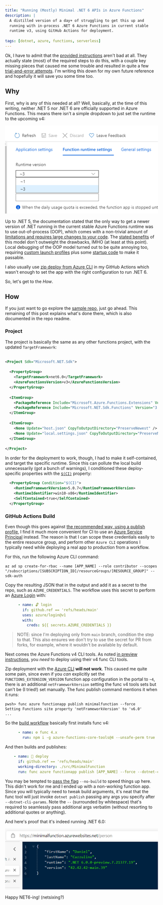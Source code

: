 ```yaml
---
title: "Running (Mostly) Minimal .NET 6 APIs in Azure Functions"
description: |
  A distilled version of a day+ of struggling to get this up and 
  running with in-process .NET 6 Azure Functions in current stable 
  runtime v3, using GitHub Actions for deployment.

tags: [dotnet, azure, functions, serverless]
---
```


Ok, I have to admit that the [provided instructions](https://github.com/Azure/Azure-Functions/wiki/V4-early-preview#net-60-in-process) aren't bad at all. 
They actually state (most) of the required steps to do this, with a couple key missing pieces that 
caused me some trouble and resulted in quite a few 
[trial-and-error attempts](https://github.com/kzu/MinimalFunctions/commits/main). I'm writing this 
down for my own future reference and hopefully it will save you some time too.

## Why 

First, why is any of this needed at all? Well, basically, at the time of this writing, neither 
.NET 5 nor .NET 6 are officially supported in Azure Functions. This means there isn't a simple 
dropdown to just set the runtime to the upcoming v4:

![screenshot of functions runtime settings page](/img/net6functions-runtimeversion.png)

Up to .NET 5, the documentation stated that the only way to get a newer version of .NET running 
in the current stable Azure Functions runtime was to use out-of-process (OOP), which comes with a 
non-trivial amount of [limitations and requires large changes to your code](https://docs.microsoft.com/en-us/azure/azure-functions/dotnet-isolated-process-guide#logging). The 
[stated benefits](https://docs.microsoft.com/en-us/azure/azure-functions/dotnet-isolated-process-guide?tabs=browser&pivots=development-environment-vs#benefits-of-running-out-of-process) of this model 
don't outweight the drawbacks, IMHO (at least at this point). Local debugging of the OOP model 
turned out to be quite annoying too, requiring [custom launch profiles](https://github.com/kzu/MinimalFunctions/blob/57ffd73/src/DefaultFunc/Properties/launchSettings.json) 
plus some [startup code](https://github.com/kzu/MinimalFunctions/blob/57ffd73/src/DefaultFunc/Program.cs#L24-L25) 
to make it passable. 

I also usually use [zip deploy from Azure CLI](https://docs.microsoft.com/en-us/azure/azure-functions/deployment-zip-push#cli) in my GitHub Actions which wasn't enough to set the app with the right 
configuration to run .NET 6. 

So, let's get to the *How*.

## How

If you just want to go explore the [sample repo](https://github.com/kzu/MinimalFunctions), just go ahead. 
This remaining of this post explains what's done there, which is also documented in the repo readme.

### Project

The project is basically the same as any other functions project, with the updated `TargetFramework`:

```xml

<Project Sdk="Microsoft.NET.Sdk">

  <PropertyGroup>
    <TargetFramework>net6.0</TargetFramework>
    <AzureFunctionsVersion>v3</AzureFunctionsVersion>
  </PropertyGroup>

  <ItemGroup>
    <PackageReference Include="Microsoft.Azure.Functions.Extensions" Version="1.1.0" />
    <PackageReference Include="Microsoft.NET.Sdk.Functions" Version="3.0.11" />
  </ItemGroup>

  <ItemGroup>
    <None Update="host.json" CopyToOutputDirectory="PreserveNewest" />
    <None Update="local.settings.json" CopyToOutputDirectory="PreserveNewest" CopyToPublishDirectory="Never" />
  </ItemGroup>

</Project>
```

In order for the deployment to work, though, I had to make it self-contained, and target the specific 
runtime. Since this can pollute the local build unnecessarily (got a bunch of warnings), I conditioned 
these deploy-specific properties with the [`$(CI)`](https://github.com/kzu/til/blob/master/msbuild/detect-ci-builds-for-every-ci-system.md) property:

```xml
  <PropertyGroup Condition="$(CI)">
    <RuntimeFrameworkVersion>5.0.7</RuntimeFrameworkVersion>
    <RuntimeIdentifier>win10-x86</RuntimeIdentifier>
    <SelfContained>true</SelfContained>
  </PropertyGroup>
```

### GitHub Actions Build

Even though this goes against [the recommended way, using a publish profile](https://docs.microsoft.com/en-us/azure/azure-functions/functions-how-to-github-actions?tabs=dotnet#generate-deployment-credentials), I 
find it much more convenient for CI to use an [Azure Service Principal](https://github.com/Azure/functions-action#using-azure-service-principal-for-rbac-as-deployment-credential) instead. 
The reason is that I can scope these credentials easily to the entire resource group, and perform 
other `Azure CLI` operations I typically need while deploying a real app to production from a 
workflow. 

For this, run the following Azure CLI command:

```
az ad sp create-for-rbac --name [APP_NAME] --role contributor --scopes "/subscriptions/[SUBSCRIPTION_ID]/resourceGroups/[RESOURCE_GROUP]" --sdk-auth
```

Copy the resulting JSON that in the output and add it as a secret to the repo, such as `AZURE_CREDENTIALS`. 
The workflow uses this secret to perform an [Azure Login](https://github.com/marketplace/actions/azure-login) 
with:

```yml
      - name: 🔓 login
        if: github.ref == 'refs/heads/main'
        uses: azure/login@v1
        with:
          creds: ${{ secrets.AZURE_CREDENTIALS }}
```

> NOTE: since I'm deploying only from `main` branch, condition the step to that. This also ensures 
> we don't try to use the secret for PR from forks, for example, where it wouldn't be available by default.

Next comes the Azure Functions v4 CLI tools. As noted [in preview instructions](https://github.com/Azure/Azure-Functions/wiki/V4-early-preview#net-60-in-process), you *need* to deploy using their v4 func CLI tools. 

Zip deployment with the [Azure CLI](https://docs.microsoft.com/en-us/azure/azure-functions/deployment-zip-push#cli) **will not work**. This caused me quite some pain, since even if you 
*can* explicitly set the `FUNCTIONS_EXTENSION_VERSION` function app configuration in the portal 
to `~4`, there is an additional `netFrameworkVersion` setting the func v4 tools sets but can't 
be (I tried!) set manually. The func publish command mentions it when it runs:

```
pwsh> func azure functionapp publish minimalfunction --force
Setting Functions site property 'netFrameworkVersion' to 'v6.0'
...
```

So the [build workflow](https://github.com/kzu/MinimalFunctions/blob/main/.github/workflows/build.yml) 
basically first installs func v4:

```yml
      - name: ⚙ func 4.x
        run: npm i -g azure-functions-core-tools@4 --unsafe-perm true  
```

And then builds and publishes:

```yml
    - name: 🚀 deploy
      if: github.ref == 'refs/heads/main'
      working-directory: ./src/MinimalFunction
      run: func azure functionapp publish [APP_NAME] --force --dotnet-cli-params -- -c:Release
```

You may be tempted to [pass the flag](https://docs.microsoft.com/en-us/azure/azure-functions/functions-core-tools-reference?tabs=v2#func-azure-functionapp-publish) `--no-build` to speed things up here. 
This didn't work for me and I ended up with a non-working function app. Since you will typically need to 
tweak build arguments, it's neat that the func tool will just invoke `dotnet publish` passing any args you 
specify after `--dotnet-cli-params`. Note the ` -- ` (surrounded by whitespace) that's required to seamlessly 
pass additional args verbatim (without resorting to additional quotes or anything).

And here's proof that it's indeed running .NET 6.0:

![screenshot of running functions app with dotnet 6](/img/net6functions-running.png)


Happy NET6-ing! (netsixing?)